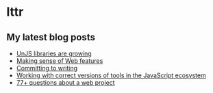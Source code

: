 # lttr

## My latest blog posts

<!-- BLOG-POST-LIST:START -->
- [UnJS libraries are growing](https://lukastrumm.com/blog/unjs-libraries-are-growing/)
- [Making sense of Web features](https://lukastrumm.com/blog/making-sense-of-web-features/)
- [Committing to writing](https://lukastrumm.com/blog/committing-to-writing/)
- [Working with correct versions of tools in the JavaScript ecosystem](https://lukastrumm.com/blog/2023/working-with-correct-versions-of-tools-in-the-javascript-ecosystem/)
- [77+ questions about a web project](https://lukastrumm.com/blog/2023/77+-questions-about-a-web-project/)
<!-- BLOG-POST-LIST:END -->
